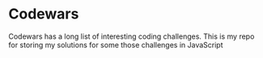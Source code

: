 # Codewars
Codewars has a long list of interesting coding challenges. This is my repo for storing my solutions for some those challenges in JavaScript
